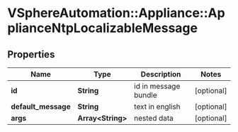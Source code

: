 # VSphereAutomation::Appliance::ApplianceNtpLocalizableMessage

## Properties
Name | Type | Description | Notes
------------ | ------------- | ------------- | -------------
**id** | **String** | id in message bundle | [optional] 
**default_message** | **String** | text in english | [optional] 
**args** | **Array&lt;String&gt;** | nested data | [optional] 


